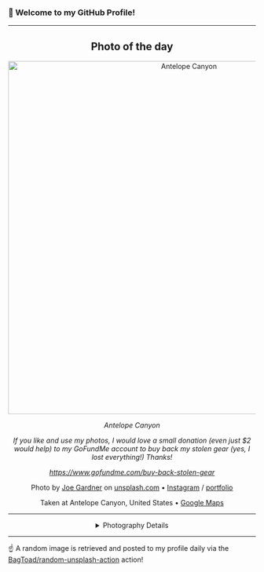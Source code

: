 ### 👋 Welcome to my GitHub Profile!

----
<div align="center">

## Photo of the day
  
  <a href="https://unsplash.com/photos/antelope-canyon-4xv3lqnanYc"><img width="720" src="https://images.unsplash.com/photo-1464800959563-472c0567132f?crop=entropy&cs=tinysrgb&fit=max&fm=jpg&ixid=M3w1OTQ0OTd8MHwxfHJhbmRvbXx8fHx8fHx8fDE3MTY2MTcyMTJ8&ixlib=rb-4.0.3&q=80&w=1080" alt="Antelope Canyon"></a>
  
  <em>Antelope Canyon</em>
  
  <em>If you like and use my photos, I would love a small donation (even just $2 would help) to my GoFundMe account to buy back my stolen gear (yes, I lost everything!) Thanks! 

https://www.gofundme.com/buy-back-stolen-gear</em>

  Photo by [Joe Gardner](http://josephgardnerphotography.com) on [unsplash.com](https://unsplash.com/) • [Instagram](https://instagram.com/josephgardnerphotography) / [portfolio](http://josephgardnerphotography.com)
  
  Taken at Antelope Canyon, United States • [Google Maps](https://www.google.com/maps/search/?api=1&query=36.8619103,-111.3743302)
  
  ---
  
<details>
<summary>Photography Details</summary>
  
| Parameter     | Value |
| ------------- | ----- |
| Camera Model  | Canon EOS 6D |
| Exposure Time | 1/60 |
| Aperture      | 4.0 |
| Focal Length  | 17.0 |
| ISO           | 500 |
| Location      | Antelope Canyon, United States (United States) |
| Coordinates   | Latitude 36.8619103, Longitude -111.3743302 |

</details>

</div>

----

☝️ A random image is retrieved and posted to my profile daily via the [BagToad/random-unsplash-action](https://github.com/BagToad/random-unsplash-action) action!

